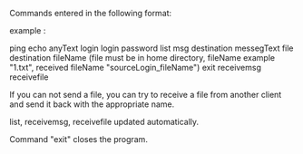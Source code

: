 Commands entered in the following format: 

example : 

ping
echo anyText
login login password 
list
msg destination messegText 
file destination fileName (file must be in home directory, fileName example "1.txt", received fileName "sourceLogin_fileName")
exit
receivemsg
receivefile

If you can not send a file, you can try to receive a file from another client and send it back with the appropriate name.

list, receivemsg, receivefile updated automatically.

Command "exit" closes the program.